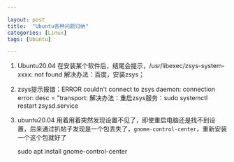 ```yaml
---  

layout: post 
title:  "Ubuntu各种问题归纳" 
categories: [Linux] 
tags: [Ubuntu]  

---
```

1. Ubuntu20.04 在安装某个软件后，结尾会提示，/usr/libexec/zsys-system-xxxx: not found
​       解决办法：百度，安装zsys；  

2. zsys提示报错：ERROR couldn't connect to zsys daemon: connection error: desc = "transport:
   解决办法：重启zsys服务：sudo systemctl restart zsysd.service  

3. ubuntu20.04 用着用着突然发现设置不见了，即使重启电脑还是找不到设置，后来通过扒帖子发现是一个包丢失了，`gnome-control-center`，重新安装一个这个包就好了

      sudo apt install gnome-control-center